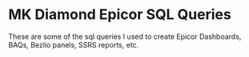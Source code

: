 # MK Diamond Epicor SQL Queries

These are some of the sql queries I used to create Epicor Dashboards, BAQs, Bezlio panels, SSRS reports, etc.